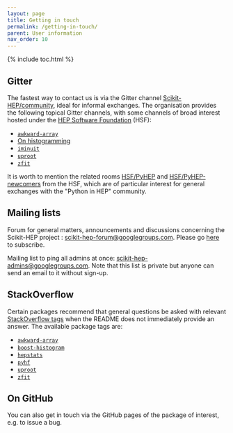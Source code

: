 ```yaml
---
layout: page
title: Getting in touch
permalink: /getting-in-touch/
parent: User information
nav_order: 10
---
```


{% include toc.html %}

## Gitter

The fastest way to contact us is via the Gitter channel
[Scikit-HEP/community][], ideal for
informal exchanges. The organisation provides the following topical Gitter channels,
with some channels of broad interest hosted under the
[HEP Software Foundation](https://hepsoftwarefoundation.org/) (HSF):

- [`awkward-array`](https://gitter.im/Scikit-HEP/awkward-array)
- [On histogramming](https://gitter.im/HSF/PyHEP-histogramming)
- [`iminuit`](https://gitter.im/Scikit-HEP/iminuit)
- [`uproot`](https://gitter.im/Scikit-HEP/uproot)
- [`zfit`](https://gitter.im/zfit/zfit)

It is worth to mention the related rooms [HSF/PyHEP][] and [HSF/PyHEP-newcomers][] from the HSF,
which are of particular interest for general exchanges with the "Python in HEP" community.

[scikit-hep/community]: https://gitter.im/Scikit-HEP/community
[hsf/pyhep]: https://gitter.im/HSF/PyHEP
[hsf/pyhep-newcomers]: https://gitter.im/HSF/PyHEP-newcomers

## Mailing lists

Forum for general matters, announcements and discussions concerning the
Scikit-HEP project :
[scikit-hep-forum@googlegroups.com](mailto:scikit-hep-forum@googlegroups.com).
Please go
[here](https://groups.google.com/forum/#!forum/scikit-hep-forum) to
subscribe.

Mailing list to ping all admins at once:
[scikit-hep-admins@googlegroups.com](mailto:scikit-hep-admins@googlegroups.com).
Note that this list is private but anyone can send an email to it
without sign-up.

## StackOverflow

Certain packages recommend that general questions be asked with relevant
[StackOverflow tags](https://stackoverflow.com/tags) when the README
does not immediately provide an answer. The available package tags are:

- [`awkward-array`](https://stackoverflow.com/questions/tagged/awkward-array)
- [`boost-histogram`](https://stackoverflow.com/questions/tagged/boost-histogram)
- [`hepstats`](https://stackoverflow.com/questions/tagged/hepstats)
- [`pyhf`](https://stackoverflow.com/questions/tagged/pyhf)
- [`uproot`](https://stackoverflow.com/questions/tagged/uproot)
- [`zfit`](https://stackoverflow.com/questions/tagged/zfit)

## On GitHub

You can also get in touch via the GitHub pages of the package of
interest, e.g. to issue a bug.
